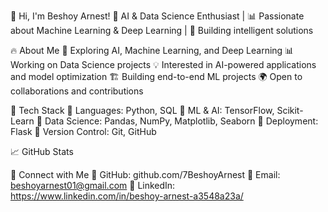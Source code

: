 👋 Hi, I'm Beshoy Arnest!
🎯 AI & Data Science Enthusiast | 📊 Passionate about Machine Learning & Deep Learning | 🚀 Building intelligent solutions

🔥 About Me
🧠 Exploring AI, Machine Learning, and Deep Learning
📊 Working on Data Science projects
💡 Interested in AI-powered applications and model optimization
🏗️ Building end-to-end ML projects
🌍 Open to collaborations and contributions

🚀 Tech Stack
🔹 Languages: Python, SQL
🔹 ML & AI: TensorFlow, Scikit-Learn
🔹 Data Science: Pandas, NumPy, Matplotlib, Seaborn
🔹 Deployment: Flask
🔹 Version Control: Git, GitHub

📈 GitHub Stats

🤝 Connect with Me
🔗 GitHub: github.com/7BeshoyArnest
📧 Email:  beshoyarnest01@gmail.com
💼 LinkedIn: https://www.linkedin.com/in/beshoy-arnest-a3548a23a/ 
